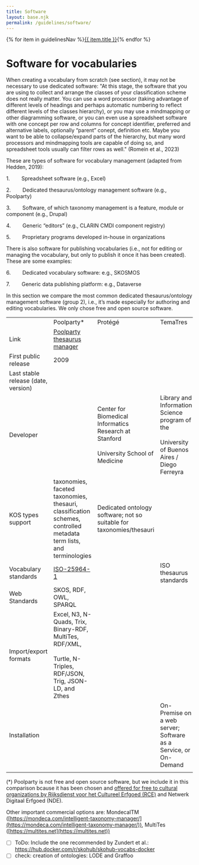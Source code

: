 ```yaml
---
title: Software
layout: base.njk
permalink: /guidelines/software/
---
```

<nav class="localNav">
  {% for item in guidelinesNav %}<a href="{{ item.url }}" class="{% if page.url == item.url %}active{% endif %}">{{ item.title }}</a>{% endfor %}
</nav>

# Software for vocabularies

When creating a vocabulary from scratch (see section), it may not be necessary to use dedicated software:
"At this stage, the software that you are using to collect and arrange the classes of your classification scheme does not really matter. You can use a word processor (taking advantage of different levels of headings and perhaps automatic numbering to reflect different levels of the classes hierarchy), or you may use a mindmapping or other diagramming software, or you can even use a spreadsheet software with one concept per row and columns for concept identifier, preferred and alternative labels, optionally “parent” conept, definition etc. Maybe you want to be able to collapse/expand parts of the hierarchy, but many word processors and mindmapping tools are capable of doing so, and spreadsheet tools usually can filter rows as well." (Romein et al., 2023)

These are types of software for vocabulary management (adapted from Hedden, 2019):

1.        Spreadsheet software (e.g., Excel)

2.        Dedicated thesaurus/ontology management software (e.g., Poolparty)

3.        Software, of which taxonomy management is a feature, module or component (e.g., Drupal)

4.        Generic “editors” (e.g., CLARIN CMDI component registry)

5.        Proprietary programs developed in-house in organizations

There is also software for publishing vocabularies (i.e., not for editing or managing the vocabulary, but only to publish it once it has been created). These are some examples:

6.        Dedicated vocabulary software: e.g., SKOSMOS

7.        Generic data publishing platform: e.g., Dataverse

In this section we compare the most common dedicated thesaurus/ontology management software (group 2), i.e., it’s made especially for authoring and editing vocabularies. We only chose free and open source software.

|   |   |   |   |   |
|---|---|---|---|---|
||Poolparty*|Protégé|TemaTres|VocBench|
|Link|[Poolparty thesaurus manager](https://www.poolparty.biz/poolparty-thesaurus-manager)||||
|First public release|2009|||2010|
|Last stable release (date, version)|||||
|Developer||Center for Biomedical Informatics Research at Stanford<br><br>University School of Medicine|Library and Information Science program of the<br><br>University of Buenos Aires / Diego Ferreyra|Artificial Intelligence Research group at University of Tor<br><br>Vergata, Rome|
|KOS types support|taxonomies, faceted taxonomies, thesauri, classification schemes, controlled metadata term lists, and terminologies|Dedicated ontology software; not so suitable for taxonomies/thesauri||OWL ontologies, SKOS(/XL) thesauri|
|Vocabulary standards|[ISO-25964-1](https://help.poolparty.biz/8.1/en/poolparty-reference-and-glossary/iso-25964-1-guidelines-for-thesaurus-management-software-and-how-poolparty-maps-to-them.html)||ISO thesaurus standards||
|Web Standards|SKOS, RDF, OWL, SPARQL||||
|Import/export formats|Excel, N3, N-Quads, Trix, Binary-RDF, MultiTes, RDF/XML,<br><br>Turtle, N-Triples, RDF/JSON, Trig, JSON-LD, and Zthes||||
|Installation|||On-Premise on a web server; Software as a Service, or On-Demand|on a web server or on a single desktop|
||||||

(*) Poolparty is not free and open source software, but we include it in this comparison bcause it has been chosen and [offered for free to cultural organizations by Rijksdienst voor het Cultureel Erfgoed (RCE)](https://www.cultureelerfgoed.nl/actueel/nieuws/2023/09/26/verbinden-van-collecties-met-het-termennetwerk) and Netwerk Digitaal Erfgoed (NDE).

Other important commercial options are: MondecaITM ([https://mondeca.com/intelligent-taxonomy-manager/](https://mondeca.com/intelligent-taxonomy-manager/)), MultiTes ([https://multites.net](https://multites.net))

- [ ] ToDo: Include the one recommended by Zundert et al.: https://hub.docker.com/r/skohub/skohub-vocabs-docker
- [ ] check: creation of ontologies: LODE and Graffoo